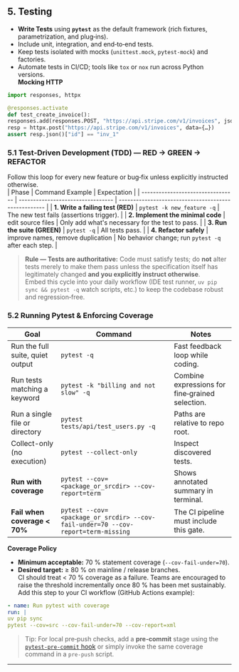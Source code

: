 ## 5. Testing  
* **Write Tests** using **`pytest`** as the default framework (rich fixtures, parametrization, and plug‑ins).
* Include unit, integration, and end‑to‑end tests.
* Keep tests isolated with mocks (`unittest.mock`, `pytest‑mock`) and factories.
* Automate tests in CI/CD; tools like `tox` or `nox` run across Python versions.  
**Mocking HTTP**  
```python
import responses, httpx

@responses.activate
def test_create_invoice():
responses.add(responses.POST, "https://api.stripe.com/v1/invoices", json={"id": "inv_1"}, status=200)
resp = httpx.post("https://api.stripe.com/v1/invoices", data={…})
assert resp.json()["id"] == "inv_1"
```  
### 5.1 Test‑Driven Development (TDD) — RED → GREEN → REFACTOR  
Follow this loop for every new feature or bug‑fix unless explicitly instructed otherwise.  
| Phase                             | Command Example                   | Expectation                                          |
| --------------------------------- | --------------------------------- | ---------------------------------------------------- |
| **1. Write a failing test (RED)** | `pytest -k new_feature -q`        | The new test fails (assertions trigger).             |
| **2. Implement the minimal code** | edit source files                 | Only add what's necessary for the test to pass.      |
| **3. Run the suite (GREEN)**      | `pytest -q`                       | All tests pass.                                      |
| **4. Refactor safely**            | improve names, remove duplication | No behavior change; run `pytest -q` after each step. |  
> **Rule — Tests are authoritative:** Code must satisfy tests; do **not** alter tests merely to make them pass unless the specification itself has legitimately changed **and you explicitly instruct otherwise**.  
Embed this cycle into your daily workflow (IDE test runner, `uv pip sync && pytest -q` watch scripts, etc.) to keep the codebase robust and regression‑free.  
### 5.2 Running Pytest & Enforcing Coverage  
| Goal                             | Command                                                                          | Notes                                           |
| -------------------------------- | -------------------------------------------------------------------------------- | ----------------------------------------------- |
| Run the full suite, quiet output | `pytest -q`                                                                      | Fast feedback loop while coding.                |
| Run tests matching a keyword     | `pytest -k "billing and not slow" -q`                                            | Combine expressions for fine‑grained selection. |
| Run a single file or directory   | `pytest tests/api/test_users.py -q`                                              | Paths are relative to repo root.                |
| Collect-only (no execution)      | `pytest --collect-only`                                                          | Inspect discovered tests.                       |
| **Run with coverage**            | `pytest --cov=<package_or_srcdir> --cov-report=term`                             | Shows annotated summary in terminal.            |
| **Fail when coverage < 70%**     | `pytest --cov=<package_or_srcdir> --cov-fail-under=70 --cov-report=term-missing` | The CI pipeline must include this gate.         |  
**Coverage Policy**  
* **Minimum acceptable:** 70 % statement coverage (`--cov-fail-under=70`).
* **Desired target:** ≥ 80 % on mainline / release branches.  
CI should treat < 70 % coverage as a failure. Teams are encouraged to raise the threshold incrementally once 80 % has been met sustainably.  
Add this step to your CI workflow (GitHub Actions example):  
```yaml
- name: Run pytest with coverage
run: |
uv pip sync
pytest --cov=src --cov-fail-under=70 --cov-report=xml
```  
> Tip: For local pre‑push checks, add a **pre‑commit** stage using the [`pytest‑pre‑commit` hook](https://github.com/kevin1024/pytest-pre-commit) or simply invoke the same coverage command in a `pre-push` script.  
---